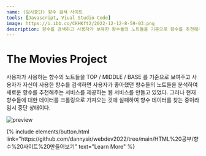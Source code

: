 ```yaml
---
name: (임시중단) 향수 검색 사이트
tools: [Javascript, Viual Studio Code]
image: https://i.ibb.co/CKHKft2/2022-12-12-8-59-03.png
description: 향수를 검색하고 사용자가 보유한 향수들의 노트들을 기준으로 향수를 추천해주는 기능을 제공해 주는 웹
---
```


# The Movies Project

사용자가 사용하는 향수의 노트들을 TOP / MIDDLE / BASE 를 기준으로 보여주고 사용자가 자신이 사용한 향수를 검색하면 사용자가 좋아했던 향수들의 노트들을 분석하여 새로운 향수를 추천해주는 서비스를 제공하는 웹 서비스를 만들고 있었다.
그러나 현재 향수들에 대한 데이터를 크롤링으로 가져오는 것에 실패하여 향수 데이터를 찾는 중이라 임시 중단 상태이다.

![preview](https://i.ibb.co/CKHKft2/2022-12-12-8-59-03.png)

<p class="text-center">
{% include elements/button.html link="https://github.com/dannysir/webdev2022/tree/main/HTML%20공부/향수%20사이트%20만들어보기" text="Learn More" %}
</p>
